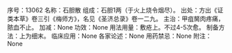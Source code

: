 序号：13062
名称：石胆散
组成：石胆1两（于火上烧令烟尽）。
出处：方出《证类本草》卷三引《梅师方》，名见《圣济总录》卷一二九。
主治：甲疽胬肉疼痛，脓血不止。
加减：None
功效：None
用法用量：敷疮上。不过4-5次愈。
制备方法：上为细末。
临床应用：None
各家论述：None
用药禁忌：None
附注：None

